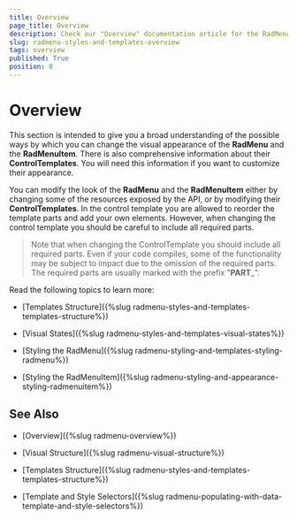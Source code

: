 ```yaml
---
title: Overview
page_title: Overview
description: Check our "Overview" documentation article for the RadMenu WPF control.
slug: radmenu-styles-and-templates-overview
tags: overview
published: True
position: 0
---
```


# Overview

This section is intended to give you a broad understanding of the possible ways by which you can change the visual appearance of the __RadMenu__ and the __RadMenuItem__. There is also comprehensive information about their __ControlTemplates__. You will need this information if you want to customize their appearance. 

You can modify the look of the __RadMenu__ and the __RadMenuItem__ either by changing some of the resources exposed by the API, or by modifying their __ControlTemplates__. In the control template you are allowed to reorder the template parts and add your own elements. However, when changing the control template you should be careful to include all required parts.

>Note that when changing the ControlTemplate you should include all required parts. Even if your code compiles, some of the functionality may be subject to impact due to the omission of the required parts. The required parts are usually marked with the prefix "__PART___".

Read the following topics to learn more:

* [Templates Structure]({%slug radmenu-styles-and-templates-templates-structure%})

* [Visual States]({%slug radmenu-styles-and-templates-visual-states%})

* [Styling the RadMenu]({%slug radmenu-styling-and-templates-styling-radmenu%})

* [Styling the RadMenuItem]({%slug radmenu-styling-and-appearance-styling-radmenuitem%})

## See Also

 * [Overview]({%slug radmenu-overview%})

 * [Visual Structure]({%slug radmenu-visual-structure%})

 * [Templates Structure]({%slug radmenu-styles-and-templates-templates-structure%})

 * [Template and Style Selectors]({%slug radmenu-populating-with-data-template-and-style-selectors%})
